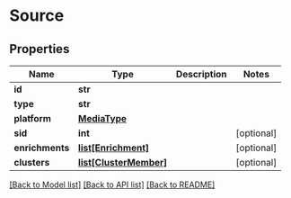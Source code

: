 # Source

## Properties
Name | Type | Description | Notes
------------ | ------------- | ------------- | -------------
**id** | **str** |  | 
**type** | **str** |  | 
**platform** | [**MediaType**](MediaType.md) |  | 
**sid** | **int** |  | [optional] 
**enrichments** | [**list[Enrichment]**](Enrichment.md) |  | [optional] 
**clusters** | [**list[ClusterMember]**](ClusterMember.md) |  | [optional] 

[[Back to Model list]](../README.md#documentation-for-models) [[Back to API list]](../README.md#documentation-for-api-endpoints) [[Back to README]](../README.md)

